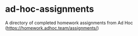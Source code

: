 # ad-hoc-assignments
A directory of completed homework assignments from Ad Hoc (https://homework.adhoc.team/assignments/)
